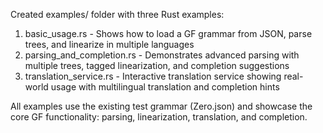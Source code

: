 Created examples/ folder with three Rust examples:

  1. basic_usage.rs - Shows how to load a GF grammar from JSON, parse trees, and linearize in multiple languages
  2. parsing_and_completion.rs - Demonstrates advanced parsing with multiple trees, tagged linearization, and completion
   suggestions
  3. translation_service.rs - Interactive translation service showing real-world usage with multilingual translation and
   completion hints

  All examples use the existing test grammar (Zero.json) and showcase the core GF functionality: parsing, linearization,
   translation, and completion.